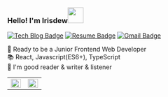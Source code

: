 


### Hello! I'm Irisdew<span><img src="https://cdn2.iconfinder.com/data/icons/salem-flat-icon-collection/1000/waterdrop.png" height="36"><span>


  [![Tech Blog Badge](http://img.shields.io/badge/-Tech%20blog-black?style=flat-square&logo=github&link=https://irisdew.github.io/)]('')
  [![Resume Badge](https://img.shields.io/badge/-Resume-blue?style=flat-square&logoColor=white&logo=&link=https://irisdew.notion.site/d1e72986388c48fa97e1cfa62a418fcb)]('')
  [![Gmail Badge](https://img.shields.io/badge/-Gmail-c14438?style=flat-square&logo=Gmail&logoColor=white&link=mailto:ycleardew@gmail.com)](mailto:ycleardew@gmail.com)
  
🚀 Ready to be a Junior Frontend Web Developer <br>
📚 React, Javascript(ES6+), TypeScript <br> 
:eyes: I'm good reader & writer & listener
 <br>

<table><tr><td valign="top" width="50%">

<img src="https://github-readme-stats.vercel.app/api?username=irisdew&show_icons=true&count_private=true&hide_border=true" align="left" style="width: 100%" />

</td><td valign="top" width="50%">

<img src="https://github-readme-stats.vercel.app/api/top-langs/?username=irisdew&hide_border=true&layout=compact&exclude_repo=irisdew.github.io" align="left" style="width: 100%" />

</td></tr></table> 
<!-- ![irisdew's GitHub stats](https://github-readme-stats.vercel.app/api?username=irisdew&theme=react&show_icons=true)
![Top Langs](https://github-readme-stats.vercel.app/api/top-langs/?username=irisdew&layout=compact&theme=react) -->


  
<!-- <img src="https://komarev.com/ghpvc/?username=irisdew&label=Profile%20views&color=0e75b6&style=flat"> -->
  
<!--   - 🔭 I’m currently working on ...
- 🌱 I’m currently learning ...
- 👯 I’m looking to collaborate on ...
- 🤔 I’m looking for help with ...
- 💬 Ask me about ...
- 📫 How to reach me: ...
- 😄 Pronouns: ...
- ⚡ Fun fact: ... -->
